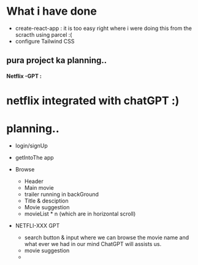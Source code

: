 

# What i have done

- create-react-app : it is too easy right where i were doing this from the scracth using parcel :(
- configure Tailwind CSS

## pura project ka planning..

#### Netflix -GPT :

# netflix integrated with chatGPT :)

# planning..

- login/signUp
- getIntoThe app

- Browse
    - Header
    - Main movie
     - trailer running in backGround
     - Title & desciption
     - Movie suggestion
     - movieList * n (which are in horizontal scroll)
- NETFLI-XXX GPT
    - search button & input where we can browse the movie name and what ever we had in our mind ChatGPT will assists us.
    - movie suggestion
    - 
